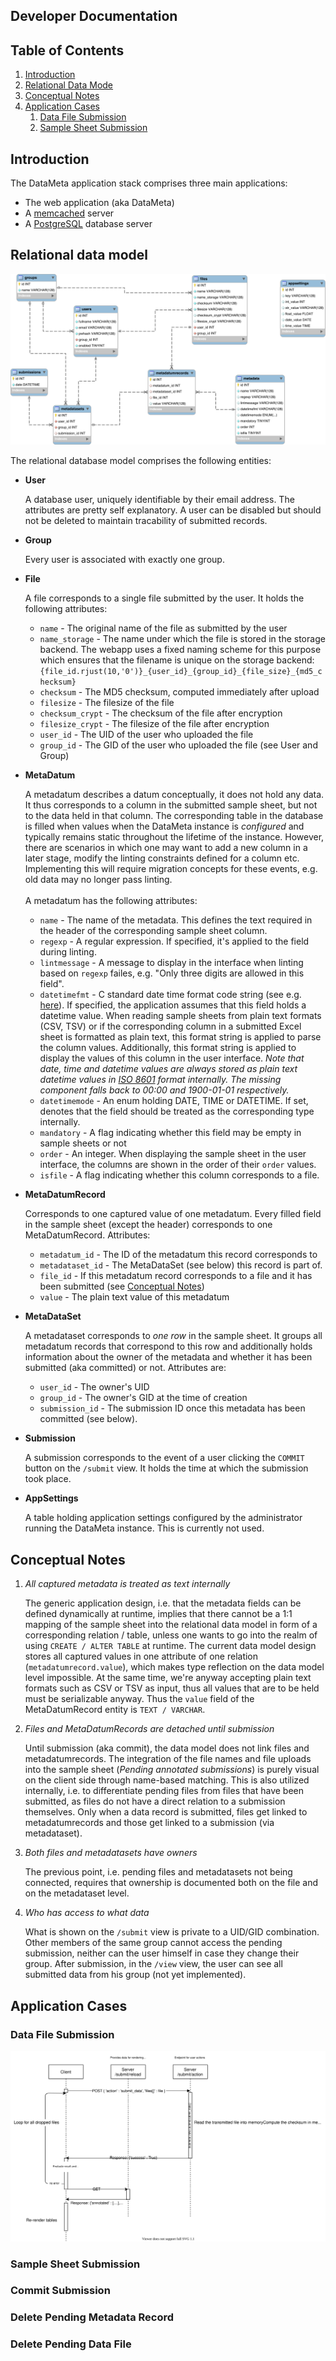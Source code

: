 ## Developer Documentation

## Table of Contents

1. [Introduction](#introduction)
1. [Relational Data Mode](#relational-data-model)
1. [Conceptual Notes](#conceptual-notes)
1. [Application Cases](#application-cases)
   1. [Data File Submission](#data-file-submission)
   1. [Sample Sheet Submission](#sample-sheet-submission)

## Introduction

The DataMeta application stack comprises three main applications:

* The web application (aka DataMeta)
* A [memcached](https://memcached.org/) server
* A [PostgreSQL](https://www.postgresql.org/) database server

## Relational data model

![erdiag](./img/datameta.erm.svg)

The relational database model comprises the following entities:

* **User**

  A database user, uniquely identifiable by their email address. The attributes are pretty self explanatory. A user can be disabled but should not be deleted to maintain tracability of submitted records.
* **Group**

  Every user is associated with exactly one group.
* **File**

  A file corresponds to a single file submitted by the user. It holds the following attributes:
  * `name` - The original name of the file as submitted by the user
  * `name_storage` - The name under which the file is stored in the storage backend. The webapp uses a fixed naming scheme for this purpose which ensures that the filename is unique on the storage backend:
    `{file_id.rjust(10,'0')}_{user_id}_{group_id}_{file_size}_{md5_checksum}`
  * `checksum` - The MD5 checksum, computed immediately after upload
  * `filesize` - The filesize of the file
  * `checksum_crypt` - The checksum of the file after encryption
  * `filesize_crypt` - The filesize of the file after encryption
  * `user_id` - The UID of the user who uploaded the file
  * `group_id` - The GID of the user who uploaded the file (see User and Group)
* **MetaDatum**

  A metadatum describes a datum conceptually, it does not hold any data. It thus corresponds to a column in the submitted sample sheet, but not to the data held in that column. The corresponding table in the database is filled when values when the DataMeta instance is *configured* and typically remains static throughout the lifetime of the instance. However, there are scenarios in which one may want to add a new column in a later stage, modify the linting constraints defined for a column etc. Implementing this will require migration concepts for these events, e.g. old data may no longer pass linting.<br><br>A metadatum has the following attributes:
   * `name` - The name of the metadata. This defines the text required in the header of the corresponding sample sheet column.
   * `regexp` - A regular expression. If specified, it's applied to the field during linting.
   * `lintmessage` - A message to display in the interface when linting based on `regexp` failes, e.g. "Only three digits are allowed in this field".
   * `datetimefmt` - C standard date time format code string (see e.g. [here](https://docs.python.org/3/library/datetime.html#strftime-strptime-behavior)). If specified, the application assumes that this field holds a datetime value. When reading sample sheets from plain text formats (CSV, TSV) or if the corresponding column in a submitted Excel sheet is formatted as plain text, this format string is applied to parse the column values. Additionally, this format string is applied to display the values of this column in the user interface. *Note that date, time and datetime values are always stored as plain text datetime values in [ISO 8601](https://en.wikipedia.org/wiki/ISO_8601) format internally. The missing component falls back to 00:00 and 1900-01-01 respectively.* 
   * `datetimemode` - An enum holding DATE, TIME or DATETIME. If set, denotes that the field should be treated as the corresponding type internally.
   * `mandatory` -  A flag indicating whether this field may be empty in sample sheets or not
   * `order` - An integer. When displaying the sample sheet in the user interface, the columns are shown in the order of their `order` values.
   * `isfile` - A flag indicating whether this column corresponds to a file.
* **MetaDatumRecord**

  Corresponds to one captured value of one metadatum. Every filled field in the sample sheet (except the header) corresponds to one MetaDatumRecord. Attributes:
    * `metadatum_id` - The ID of the metadatum this record corresponds to
    * `metadataset_id` - The MetaDataSet (see below) this record is part of.
    * `file_id` - If this metadatum record corresponds to a file and it has been submitted (see [Conceptual Notes](#conceptual-notes))
    * `value` - The plain text value of this metadatum
* **MetaDataSet**

  A metadataset corresponds to *one row* in the sample sheet. It groups all metadatum records that correspond to this row and additionally holds information about the owner of the metadata and whether it has been submitted (aka committed) or not. Attributes are:
  * `user_id` - The owner's UID
  * `group_id` - The owner's GID at the time of creation
  * `submission_id` - The submission ID once this metadata has been committed (see below).
* **Submission**

  A submission corresponds to the event of a user clicking the `COMMIT` button on the `/submit` view. It holds the time at which the submission took place.
* **AppSettings**

  A table holding application settings configured by the administrator running the DataMeta instance. This is currently not used.


## Conceptual Notes

1. *All captured metadata is treated as text internally*

   The generic application design, i.e. that the metadata fields can be defined dynamically at runtime, implies that there cannot be a 1:1 mapping of the sample sheet into the relational data model in form of a corresponding relation / table, unless one wants to go into the realm of using `CREATE / ALTER TABLE` at runtime. The current data model design stores all captured values in one attribute of one relation (`metadatumrecord.value`), which makes type reflection on the data model level impossible. At the same time, we're anyway accepting plain text formats such as CSV or TSV as input, thus all values that are to be held must be serializable anyway. Thus the `value` field of the MetaDatumRecord entity is `TEXT / VARCHAR`.

1. *Files and MetaDatumRecords are detached until submission*

   Until submission (aka commit), the data model does not link files and metadatumrecords. The integration of the file names and file uploads into the sample sheet (*Pending annotated submissions*) is purely visual on the client side through name-based matching. This is also utilized internally, i.e. to differentiate pending files from files that have been submitted, as files do not have a direct relation to a submission themselves. Only when a data record is submitted, files get linked to metadatumrecords and those get linked to a submission (via metadataset).

1. *Both files and metadatasets have owners*

   The previous point, i.e. pending files and metadatasets not being connected, requires that ownership is documented both on the file and on the metadataset level.

1. *Who has access to what data*

   What is shown on the `/submit` view is private to a UID/GID combination. Other members of the same group cannot access the pending submission, neither can the user himself in case they change their group. After submission, in the `/view` view, the user can see all submitted data from his group (not yet implemented).

## Application Cases

### Data File Submission

![erdiag](./img/submit_files.svg)

### Sample Sheet Submission

### Commit Submission

### Delete Pending Metadata Record

### Delete Pending Data File
